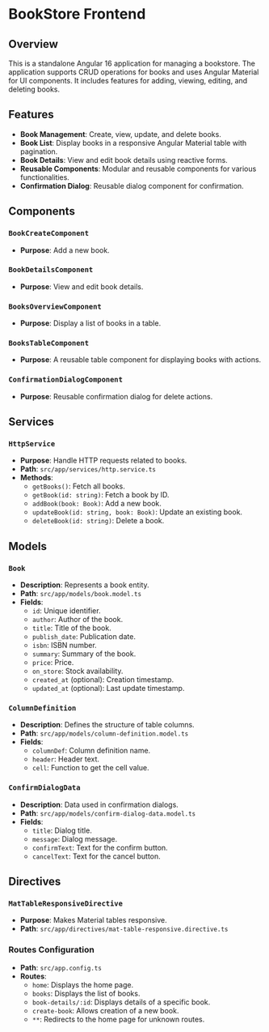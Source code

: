 # BookStore Frontend

## Overview

This is a standalone Angular 16 application for managing a bookstore. The application supports CRUD operations for books and uses Angular Material for UI components. It includes features for adding, viewing, editing, and deleting books.

## Features

- **Book Management**: Create, view, update, and delete books.
- **Book List**: Display books in a responsive Angular Material table with pagination.
- **Book Details**: View and edit book details using reactive forms.
- **Reusable Components**: Modular and reusable components for various functionalities.
- **Confirmation Dialog**: Reusable dialog component for confirmation.

## Components

### `BookCreateComponent`

- **Purpose**: Add a new book.

### `BookDetailsComponent`

- **Purpose**: View and edit book details.


### `BooksOverviewComponent`

- **Purpose**: Display a list of books in a table.


### `BooksTableComponent`

- **Purpose**: A reusable table component for displaying books with actions.


### `ConfirmationDialogComponent`

- **Purpose**: Reusable confirmation dialog for delete actions.

## Services

### `HttpService`

- **Purpose**: Handle HTTP requests related to books.
- **Path**: `src/app/services/http.service.ts`
- **Methods**:
  - `getBooks()`: Fetch all books.
  - `getBook(id: string)`: Fetch a book by ID.
  - `addBook(book: Book)`: Add a new book.
  - `updateBook(id: string, book: Book)`: Update an existing book.
  - `deleteBook(id: string)`: Delete a book.

## Models

### `Book`

- **Description**: Represents a book entity.
- **Path**: `src/app/models/book.model.ts`
- **Fields**:
  - `id`: Unique identifier.
  - `author`: Author of the book.
  - `title`: Title of the book.
  - `publish_date`: Publication date.
  - `isbn`: ISBN number.
  - `summary`: Summary of the book.
  - `price`: Price.
  - `on_store`: Stock availability.
  - `created_at` (optional): Creation timestamp.
  - `updated_at` (optional): Last update timestamp.

### `ColumnDefinition`

- **Description**: Defines the structure of table columns.
- **Path**: `src/app/models/column-definition.model.ts`
- **Fields**:
  - `columnDef`: Column definition name.
  - `header`: Header text.
  - `cell`: Function to get the cell value.

### `ConfirmDialogData`

- **Description**: Data used in confirmation dialogs.
- **Path**: `src/app/models/confirm-dialog-data.model.ts`
- **Fields**:
  - `title`: Dialog title.
  - `message`: Dialog message.
  - `confirmText`: Text for the confirm button.
  - `cancelText`: Text for the cancel button.

## Directives

### `MatTableResponsiveDirective`

- **Purpose**: Makes Material tables responsive.
- **Path**: `src/app/directives/mat-table-responsive.directive.ts`

### Routes Configuration

- **Path**: `src/app.config.ts`
- **Routes**:
  - `home`: Displays the home page.
  - `books`: Displays the list of books.
  - `book-details/:id`: Displays details of a specific book.
  - `create-book`: Allows creation of a new book.
  - `**`: Redirects to the home page for unknown routes.
